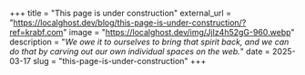 +++
title = "This page is under construction"
external_url = "https://localghost.dev/blog/this-page-is-under-construction/?ref=krabf.com"
image = "https://localghost.dev/img/JjIz4h52gG-960.webp"
description = "<em>We owe it to ourselves to bring that spirit back, and we can do that by carving out our own individual spaces on the web.</em>"
date = 2025-03-17
slug = "this-page-is-under-construction"
+++ 